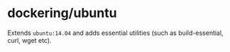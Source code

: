 # dockering/ubuntu
Extends `ubuntu:14.04` and adds essential utilities (such as build-essential, curl, wget etc). 
